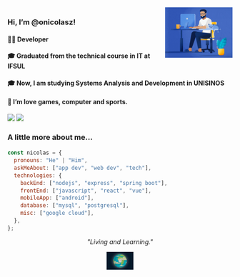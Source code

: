 <img align='right' src="https://raw.githubusercontent.com/onicolasz/onicolasz/master/assets/dev5.gif" width="30%">

### Hi, I’m @onicolasz! 
#### 👨‍💻 Developer
#### 🎓 Graduated from the technical course in IT at IFSUL
#### 🎓 Now, I am studying Systems Analysis and Development in UNISINOS
#### 💞 I’m love games, computer and sports.

[![](https://img.shields.io/badge/LinkedIn-NicolasBarros-blue)](https://www.linkedin.com/in/nicolas-barros-de-souza-06b315124) [![](https://img.shields.io/badge/mail-nicolasbarrosdesouza%gmail.com-red)](mailto:nicolasbarrosdesouza@gmail.com)

### A little more about me...

```javascript
const nicolas = {
  pronouns: "He" | "Him",
  askMeAbout: ["app dev", "web dev", "tech"],
  technologies: {
    backEnd: ["nodejs", "express", "spring boot"],
    frontEnd: ["javascript", "react", "vue"],
    mobileApp: ["android"],
    database: ["mysql", "postgresql"],
    misc: ["google cloud"],
  },
};
```

<p align="center">
    <em>"Living and Learning."</em>
</p>
<p align="center">
<img src="https://raw.githubusercontent.com/onicolasz/onicolasz/master/assets/terra.gif" width="12%" align='center'>
</p>

